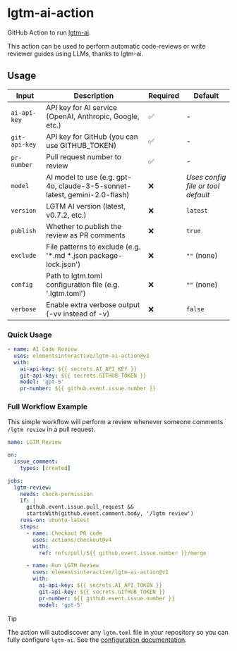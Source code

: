 # lgtm-ai-action

GitHub Action to run [lgtm-ai](https://github.com/elementsinteractive/lgtm-ai).

This action can be used to perform automatic code-reviews or write reviewer guides using LLMs, thanks to lgtm-ai.

## Usage

| Input | Description | Required | Default |
|-------|-------------|----------|---------|
| `ai-api-key` | API key for AI service (OpenAI, Anthropic, Google, etc.) | ✅ | - |
| `git-api-key` | API key for GitHub (you can use GITHUB_TOKEN) | ✅ | - |
| `pr-number` | Pull request number to review | ✅ | - |
| `model` | AI model to use (e.g. gpt-4o, claude-3-5-sonnet-latest, gemini-2.0-flash) | ❌ | *Uses config file or tool default* |
| `version` | LGTM AI version (latest, v0.7.2, etc.) | ❌ | `latest` |
| `publish` | Whether to publish the review as PR comments | ❌ | `true` |
| `exclude` | File patterns to exclude (e.g. '*.md *.json package-lock.json') | ❌ | `""` (none) |
| `config` | Path to lgtm.toml configuration file (e.g. '.lgtm.toml') | ❌ | `""` (none) |
| `verbose` | Enable extra verbose output (-vv instead of -v) | ❌ | `false` |

### Quick Usage

```yaml
- name: AI Code Review
  uses: elementsinteractive/lgtm-ai-action@v1
  with:
    ai-api-key: ${{ secrets.AI_API_KEY }}
    git-api-key: ${{ secrets.GITHUB_TOKEN }}
    model: 'gpt-5'
    pr-number: ${{ github.event.issue.number }}
```

### Full Workflow Example

This simple workflow will perform a review whenever someone comments `/lgtm review` in a pull request.

```yaml
name: LGTM Review

on:
  issue_comment:
    types: [created]

jobs:
  lgtm-review:
    needs: check-permission
    if: |
      github.event.issue.pull_request &&
      startsWith(github.event.comment.body, '/lgtm review')
    runs-on: ubuntu-latest
    steps:
      - name: Checkout PR code
        uses: actions/checkout@v4
        with:
          ref: refs/pull/${{ github.event.issue.number }}/merge

      - name: Run LGTM Review
        uses: elementsinteractive/lgtm-ai-action@v1
        with:
          ai-api-key: ${{ secrets.AI_API_TOKEN }}
          git-api-key: ${{ secrets.GITHUB_TOKEN }}
          pr-number: ${{ github.event.issue.number }}
          model: 'gpt-5'
```

> [!TIP]
> The action will autodiscover any `lgtm.toml` file in your repository so you can 
> fully configure `lgtm-ai`. See the [configuration documentation](https://github.com/elementsinteractive/lgtm-ai?tab=readme-ov-file#configuration-file).
